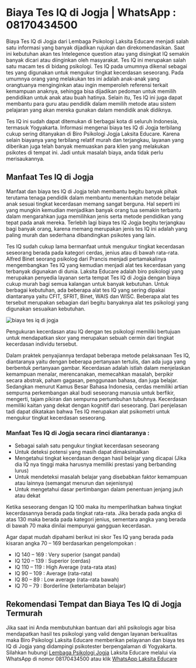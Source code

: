 # Biaya Tes IQ di Jogja | WhatsApp : 08170434500
Biaya Tes IQ di Jogja dari Lembaga Psikologi Laksita Educare menjadi salah satu informasi yang banyak dijadikan rujukan dan direkomendasikan. Saat ini kebutuhan akan tes Intelegence question atau yang disingkat IQ semakin banyak dicari atau diinginkan oleh masyarakat. Tes IQ ini merupakan salah satu macam tes di bidang psikologi. Tes IQ pada umumnya dikenal sebagai tes yang digunakan untuk mengukur tingkat kecerdasan seseorang. Pada umumnya orang yang melakukan tes ini adalah anak-anak yang orangtuanya menginginkan atau ingin memperoleh referensi terkait kemampuan anaknya, sehingga bisa dijadikan pedoman untuk memilih pendidikan untuk anak atau buah hatinya. Selain itu, Tes IQ ini juga dapat membantu para guru atau pendidik dalam memilih metode atau sistem pelajaran yang akan mereka gunakan dalam mendidik anak didiknya.

Tes IQ ini sudah dapat ditemukan di berbagai kota di seluruh Indonesia, termasuk Yogyakarta. Informasi mengenai biaya tes IQ di Jogja terbilang cukup sering ditanyakan di Biro Psikologi Jogja Laksita Educare. Karena selain biayanya yang terbilang relatif murah dan terjangkau, layanan yang diberikan juga telah banyak memuaskan para klien yang melakukan psikotes di tempat ini. Jadi untuk masalah biaya, anda tidak perlu merisaukannya.

## Manfaat Tes IQ di Jogja
Manfaat dan biaya tes IQ di Jogja telah membantu begitu banyak pihak terutama tenaga pendidik dalam membantu menentukan metode belajar anak sesuai tingkat kecerdasan memang sangat berguna. Hal seperti ini yang mungkin kemudian menjadikan banyak orang tua semakin terbantu dalam mengarahkan juga memilihkan jenis serta metode pendidikan yang tepat pada anak mereka. Terlebih lagi biaya tes IQ Jogja begitu terjangkau bagi banyak orang, karena memang merupakan jenis tes IQ ini adalah yang paling murah dan sederhana dibandingkan psikotes yang lain.

Tes IQ sudah cukup lama bermanfaat untuk mengukur tingkat kecerdasan seseorang berada pada kategori cerdas, jenius atau di bawah rata-rata. Alfred Binet seorang psikolog dari Prancis menjadi pertamakalinya mengembangkan Tes IQ yang kemudian menjadi alat tes kecerdasan yang terbanyak digunakan di dunia. Laksita Educare adalah biro psikologi yang merupakan penyedia layanan serta tempat Tes IQ di Jogja dengan biaya cukup murah bagi semua kalangan untuk banyak kebutuhan. Untuk berbagai kebutuhan, ada beberapa alat tes IQ yang sering dipakai diantaranya yaitu CFIT, SFRIT, Binet, WAIS dan WISC. Beberapa alat tes tersebut merupakan sebagian dari begitu banyaknya alat tes psikologi yang digunakan sesuaikan kebutuhan.

![biaya tes iq di jogja](https://1.bp.blogspot.com/-UBM8SNmfwjg/X7ZaaO6gmUI/AAAAAAAAMv8/DPH9l0LFR2Ylp29db2WJnVv75QIYyl4XQCLcBGAsYHQ/w400-h400/Tes%2BIQ%2BFeed%2B%252872%2529.jpg)

Pengukuran kecerdasan atau IQ dengan tes psikologi memiliki bertujuan untuk mendapatkan skor yang merupakan sebuah cermin dari tingkat kecerdasan individu tersebut.

Dalam praktek penyajiannya terdapat beberapa metode pelaksanaan Tes IQ, diantaranya yaitu dengan beberapa pertanyaan tertulis, dan ada juga yang berbentuk pertanyaan gambar. Kecerdasan adalah istlah dalam menjelaskan kemampuan menalar, merencanakan, memecahkan masalah, berpikir secara abstrak, paham gagasan, penggunaan bahasa, dan juga belajar. Sedangkan menurut Kamus Besar Bahasa Indonesia, cerdas memiliki artian sempurna perkembangan akal budi seseorang manusia untuk berfikir, mengerti, tajam pikiran dan sempurna pertumbuhan tubuhnya. Kecerdasan memiliki kaitan yang dekat dengan kognitif dari seseorang. Dari penjelasan tadi dapat dikatakan bahwa Tes IQ merupakan alat psikometri untuk mengukur tingkat kecerdasan seseorang.

### Manfaat Tes IQ di Jogja secara rinci diantaranya :
- Sebagai salah satu pengukur tingkat kecerdasan seseorang
- Untuk deteksi potensi yang masih dapat dimaksimalkan
- Mengetahui tingkat kecerdasan dengan hasil belajar yang dicapai (Jika dia IQ nya tinggi maka harusnya memiliki prestasi yang berbanding lurus)
- Untuk mendeteksi masalah belajar yang disebabkan faktor kemampuan atau lainnya (semangat menurun dan sejenisnya)
- Untuk mengetahui dasar pertimbangan dalam penentuan jenjang jauh atau dekat

Ketika seseorang dengan IQ 100 maka itu memperlihatkan bahwa tingkat kecerdasannya berada pada tingkat rata-rata. Jika berada pada angka di atas 130 maka berada pada kategori jenius, sementara angka yang berada di bawah 70 maka dinilai mempunyai gangguan kecerdasan.

Agar dapat mudah dipahami berikut ini skor Tes IQ yang berada pada kisaran angka 70 – 169 berdasarkan pengelompokan :

- IQ 140 – 169 : Very superior (sangat pandai)
- IQ 120 – 139 : Superior (cerdas)
- IQ 110 – 119 : High Average (rata-rata atas)
- IQ 90 – 109 : Average (rata-rata)
- IQ 80 – 89 : Low average (rata-rata bawah)
- IQ 70 – 79 : Borderline (keterlambatan belajar)

## Rekomendasi Tempat dan Biaya Tes IQ di Jogja Termurah
Jika saat ini Anda membutuhkan bantuan dari ahli psikologis agar bisa mendapatkan hasil tes psikologi yang valid dengan layanan berkualitas maka Biro Psikologi Laksita Educare memberikan pelayanan dan biaya tes IQ di Jogja yang didampingi psikotester berpengalaman di Yogyakarta.
Silahkan hubungi [Lembaga Psikologi Jogja](https://lei.my.id/) Laksita Educare melalui via WhatsApp di nomor 08170434500 atau klik [WhatsApp Laksita Educare](https://go.lei.co.id/wa)
